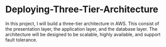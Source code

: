 # Deploying-Three-Tier-Architecture
In this project, I will build a three-tier architecture in AWS. This consist of the presentation layer, the application layer, and the database layer. The architecture will be designed to be scalable, highly available, and support fault tolerance.
